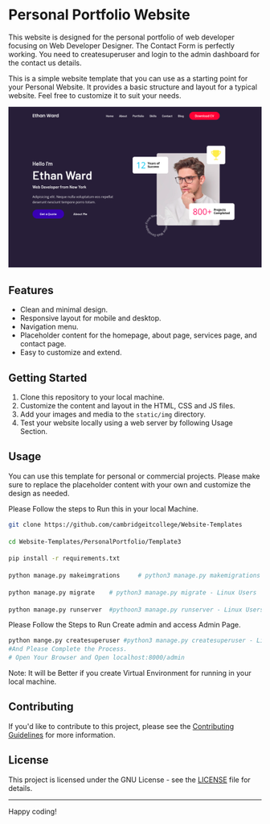 # Personal Portfolio Website
  This website is designed for the personal portfolio of web developer focusing on Web Developer Designer. The Contact Form is perfectly working. You need to createsuperuser and login to the admin dashboard for the contact us details.

  This is a simple website template that you can use as a starting point for your Personal Website. It provides a basic structure and layout for a typical website. Feel free to customize it to suit your needs.

![Screenshot of the Website](ScreenShot.png)

## Features

- Clean and minimal design.
- Responsive layout for mobile and desktop.
- Navigation menu.
- Placeholder content for the homepage, about page, services page, and contact page.
- Easy to customize and extend.

## Getting Started

1. Clone this repository to your local machine.
2. Customize the content and layout in the HTML, CSS and JS files.
3. Add your images and media to the `static/img` directory.
4. Test your website locally using a web server by following Usage Section.

## Usage

You can use this template for personal or commercial projects. Please make sure to replace the placeholder content with your own and customize the design as needed.

Please Follow the steps to Run this in your local Machine.
```bash 
git clone https://github.com/cambridgeitcollege/Website-Templates

cd Website-Templates/PersonalPortfolio/Template3

pip install -r requirements.txt

python manage.py makeimgrations     # python3 manage.py makemigrations - Linux Users 

python manage.py migrate    # python3 manage.py migrate - Linux Users

python manage.py runserver  #pythoon3 manage.py runserver - Linux Users

```

Please Follow the Steps to Run Create admin and access Admin Page.
```bash
python mange.py createsuperuser #python3 manage.py createsuperuser - Linux User
#And Please Complete the Process.
# Open Your Browser and Open localhost:8000/admin
```

Note: It will be Better if you create Virtual Environment for running in your local machine.


## Contributing

If you'd like to contribute to this project, please see the [Contributing Guidelines](../../Contribution.md) for more information.

## License

This project is licensed under the GNU License - see the [LICENSE](../../LICENSE) file for details.

---

Happy coding!


